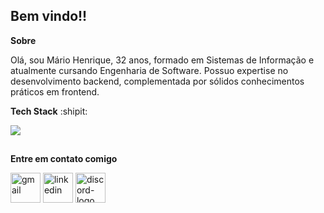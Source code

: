## Bem vindo!!

**Sobre**

Olá, sou Mário Henrique, 32 anos, formado em Sistemas de Informação e atualmente cursando Engenharia de Software. 
Possuo expertise no desenvolvimento backend, complementada por sólidos conhecimentos práticos em frontend.

**Tech Stack** :shipit:


<p align="left">
  <a href="https://skillicons.dev">
    <img src="https://skillicons.dev/icons?i=git,nodejs,ts,postgres,mongodb,docker,react,tailwind" />
  </a>
</p>

##  
**Entre em contato comigo**


<div>
  <a href = "mailto:mariohenriquelp@gmail.com"><img width="48" height="48" src="https://img.icons8.com/stickers/100/gmail-new.png" target="_blank" alt="gmail"></a>
  <a href = "https://www.linkedin.com/in/mário-henrique/"><img width="48" height="48" src="https://img.icons8.com/stickers/100/000000/linkedin.png" target="_blank" alt="linkedin"/></a>
  <a href = "https://discord.com/users/marimdev"><img width="48" height="48" src="https://img.icons8.com/stickers/100/000000/discord-logo.png" target="_blank" alt="discord-logo"/></a>
</div>


